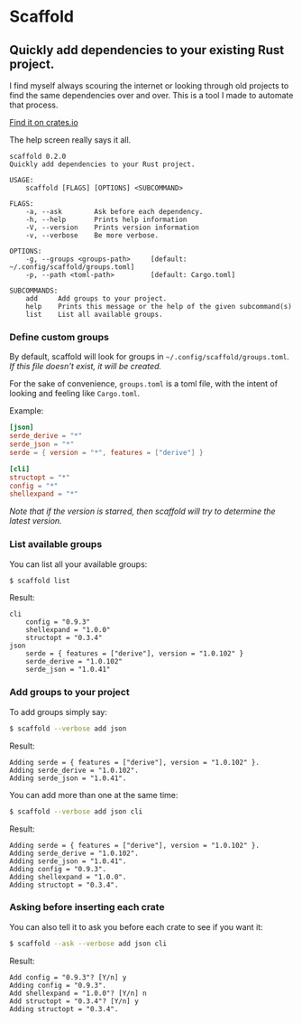 # Scaffold
## Quickly add dependencies to your existing Rust project.

I find myself always scouring the internet or looking through old projects to find the same dependencies over and over.
This is a tool I made to automate that process.

[Find it on crates.io](https://crates.io/crates/scaffold)

The help screen really says it all.

```text
scaffold 0.2.0
Quickly add dependencies to your Rust project.

USAGE:
    scaffold [FLAGS] [OPTIONS] <SUBCOMMAND>

FLAGS:
    -a, --ask        Ask before each dependency.
    -h, --help       Prints help information
    -V, --version    Prints version information
    -v, --verbose    Be more verbose.

OPTIONS:
    -g, --groups <groups-path>     [default: ~/.config/scaffold/groups.toml]
    -p, --path <toml-path>         [default: Cargo.toml]

SUBCOMMANDS:
    add     Add groups to your project.
    help    Prints this message or the help of the given subcommand(s)
    list    List all available groups.
```

### Define custom groups
By default, scaffold will look for groups in `~/.config/scaffold/groups.toml`.
_If this file doesn't exist, it will be created._

For the sake of convenience, `groups.toml` is a toml file, with the intent of looking and feeling like `Cargo.toml`.

Example:
```toml
[json]
serde_derive = "*"
serde_json = "*"
serde = { version = "*", features = ["derive"] }

[cli]
structopt = "*"
config = "*"
shellexpand = "*"
```

_Note that if the version is starred, then scaffold will try to determine the latest version._

### List available groups
You can list all your available groups:
```bash
$ scaffold list
```

Result:
```text
cli
    config = "0.9.3"
    shellexpand = "1.0.0"
    structopt = "0.3.4"
json
    serde = { features = ["derive"], version = "1.0.102" }
    serde_derive = "1.0.102"
    serde_json = "1.0.41"
```

### Add groups to your project
To add groups simply say:
```bash
$ scaffold --verbose add json
```

Result:
```text
Adding serde = { features = ["derive"], version = "1.0.102" }.
Adding serde_derive = "1.0.102".
Adding serde_json = "1.0.41".
```

You can add more than one at the same time:

```bash
$ scaffold --verbose add json cli
```

Result:
```text
Adding serde = { features = ["derive"], version = "1.0.102" }.
Adding serde_derive = "1.0.102".
Adding serde_json = "1.0.41".
Adding config = "0.9.3".
Adding shellexpand = "1.0.0".
Adding structopt = "0.3.4".
```

### Asking before inserting each crate
You can also tell it to ask you before each crate to see if you want it:
```bash
$ scaffold --ask --verbose add json cli
```

Result:
```text
Add config = "0.9.3"? [Y/n] y
Adding config = "0.9.3".
Add shellexpand = "1.0.0"? [Y/n] n
Add structopt = "0.3.4"? [Y/n] y
Adding structopt = "0.3.4".
```

